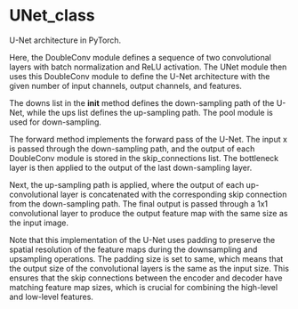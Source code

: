 # UNet_class
U-Net architecture in PyTorch.

Here, the DoubleConv module defines a sequence of two convolutional layers with batch normalization and ReLU activation. The UNet module then uses this DoubleConv module to define the U-Net architecture with the given number of input channels, output channels, and features.

The downs list in the __init__ method defines the down-sampling path of the U-Net, while the ups list defines the up-sampling path. The pool module is used for down-sampling.

The forward method implements the forward pass of the U-Net. The input x is passed through the down-sampling path, and the output of each DoubleConv module is stored in the skip_connections list. The bottleneck layer is then applied to the output of the last down-sampling layer.

Next, the up-sampling path is applied, where the output of each up-convolutional layer is concatenated with the corresponding skip connection from the down-sampling path. The final output is passed through a 1x1 convolutional layer to produce the output feature map with the same size as the input image.

Note that this implementation of the U-Net uses padding to preserve the spatial resolution of the feature maps during the downsampling and upsampling operations. The padding size is set to same, which means that the output size of the convolutional layers is the same as the input size. This ensures that the skip connections between the encoder and decoder have matching feature map sizes, which is crucial for combining the high-level and low-level features.
